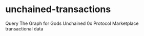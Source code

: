 # unchained-transactions
Query The Graph for Gods Unchained 0x Protocol Marketplace transactional data
